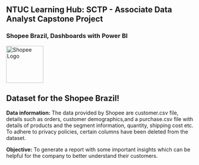 ## NTUC Learning Hub: SCTP - Associate Data Analyst Capstone Project 
### Shopee Brazil, Dashboards with Power BI
<img src="https://1000marcas.net/wp-content/uploads/2021/06/Shopee-logo.png" alt="Shopee Logo" width="100">






## Dataset for the Shopee Brazil!

**Data information:**
The data provided by Shopee are customer.csv file, details such as orders, customer demographics,and a purchase.csv file with details of products and the segment information, quantity, shipping cost etc. To adhere to privacy policies, certain columns have been deleted from the dataset.

**Objective:**
To generate a report with some important insights which can be helpful for the company to better understand their customers.



<!---Shopee, Brazil
Ma-Richer/Ma-Richer is a ✨ special ✨ repository because its `README.md` (this file) appears on your GitHub profile.
You can click the Preview link to take a look at your changes.
--->
